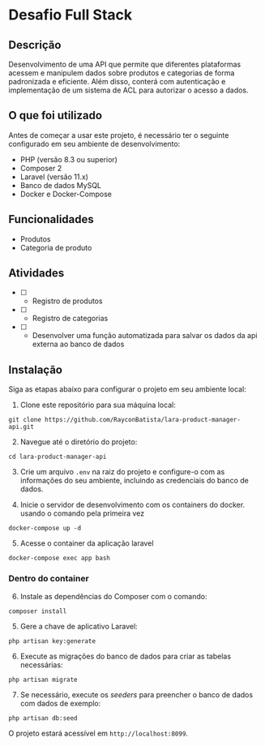 
# Desafio Full Stack

## Descrição
Desenvolvimento de uma API que permite que diferentes plataformas acessem e manipulem dados sobre produtos e categorias de forma padronizada e eficiente. Além disso, conterá com autenticação e implementação de um sistema de ACL para autorizar o acesso a dados.

## O que foi utilizado
Antes de começar a usar este projeto, é necessário ter o seguinte configurado em seu ambiente de desenvolvimento:

- PHP (versão 8.3 ou superior)
- Composer 2
- Laravel (versão 11.x)
- Banco de dados MySQL
- Docker e Docker-Compose

## Funcionalidades
- Produtos
- Categoria de produto

## Atividades
- [ ]  - Registro de produtos
- [ ]  - Registro de categorias
- [ ]  - Desenvolver uma função automatizada para salvar os dados da api externa ao banco de dados

## Instalação

Siga as etapas abaixo para configurar o projeto em seu ambiente local:

1. Clone este repositório para sua máquina local:

```
git clone https://github.com/RayconBatista/lara-product-manager-api.git
```

2. Navegue até o diretório do projeto:

```
cd lara-product-manager-api
```

3. Crie um arquivo `.env` na raiz do projeto e configure-o com as informações do seu ambiente, incluindo as credenciais do banco de dados. 

4. Inicie o servidor de desenvolvimento com os containers do docker. usando o comando pela primeira vez
```
docker-compose up -d
```

5. Acesse o container da aplicação laravel
```
docker-compose exec app bash
```

### Dentro do container
6. Instale as dependências do Composer com o comando:

```
composer install
```

5. Gere a chave de aplicativo Laravel:

```
php artisan key:generate
```
6. Execute as migrações do banco de dados para criar as tabelas necessárias:

```
php artisan migrate
```

7. Se necessário, execute os *seeders* para preencher o banco de dados com dados de exemplo:

```
php artisan db:seed
```


O projeto estará acessível em `http://localhost:8099`.